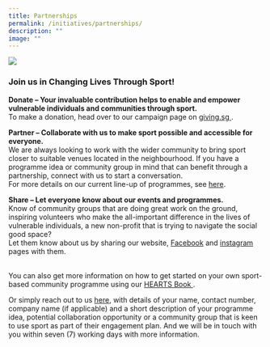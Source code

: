 ```yaml
---
title: Partnerships
permalink: /initiatives/partnerships/
description: ""
image: ""
---
```

![](/images/Website-Hero-Banner.jpg)

### Join us in Changing Lives Through Sport!

**Donate  – Your invaluable contribution helps to enable and empower vulnerable individuals and communities through sport.** 
<br> To make a donation, head over to our campaign page on [giving.sg ](https://www.giving.sg/vision2030/sportcares2023). <br>


**Partner – Collaborate with us to make sport possible and accessible for everyone.** 
<br> We are always looking to work with the wider community to bring sport closer to suitable venues located in the neighbourhood. If you have a programme idea or community group in mind that can benefit through a partnership, connect with us to start a conversation. 
<br> For more details on our current line-up of programmes, see [here](https://sportcares.sportsingapore.gov.sg/programmes/children-and-youth/). <br> 


**Share – Let everyone know about our events and programmes.** 
<br> Know of community groups that are doing great work on the ground, inspiring volunteers who make the all-important difference in the lives of vulnerable individuals, a new non-profit that is trying to navigate the social good space? <br>Let them know about us by sharing our website, [Facebook](https://www.facebook.com/SportCaresSG) and [instagram](https://www.instagram.com/sportcares/) pages with them. 

<br> You can also get more information on how to get started on your own sport-based community programme using our [HEARTS Book ](https://sportcares.sportsingapore.gov.sg/initiatives/heartsbook/). <br> 


Or simply reach out to us [here](mailto:sportcares@sport.gov.sg), with details of your name, contact number, company name (if applicable) and a short description of your programme idea, potential collaboration opportunity or a community group that is keen to use sport as part of their engagement plan. And we will be in touch with you within seven (7) working days with more information.